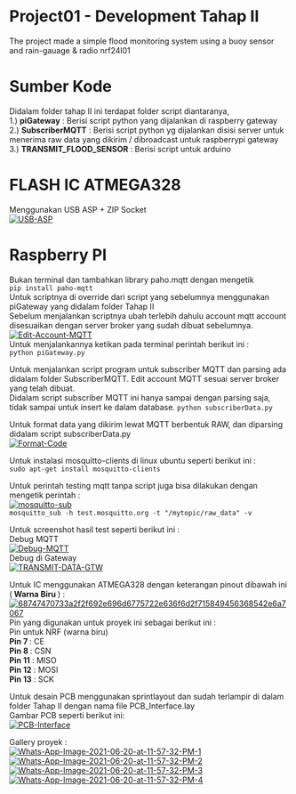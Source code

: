 # Project01 - Development Tahap II
The project made a simple flood monitoring system using a buoy sensor and rain-gauage & radio nrf24l01

# Sumber Kode
Didalam folder tahap II ini terdapat folder script diantaranya, <br />
1.) <b>piGateway</b> : Berisi script python yang dijalankan di raspberry gateway <br />
2.) <b>SubscriberMQTT</b> : Berisi script python yg dijalankan disisi server untuk menerima raw data yang dikirim / dibroadcast untuk raspberrypi gateway<br />
3.) <b>TRANSMIT_FLOOD_SENSOR</b> : Berisi script untuk arduino <br />

# FLASH IC ATMEGA328
Menggunakan USB ASP + ZIP Socket <br />
<a href="https://imgbb.com/"><img src="https://i.ibb.co/T4M5ph7/USB-ASP.jpg" alt="USB-ASP" border="0"></a> <br />

# Raspberry PI<br />
Bukan terminal dan tambahkan library paho.mqtt dengan mengetik <br />
````` pip install paho-mqtt ````` <br />
Untuk scriptnya di override dari script yang sebelumnya menggunakan piGateway yang didalam folder Tahap II <br />
Sebelum menjalankan scriptnya ubah terlebih dahulu account mqtt account disesuaikan dengan server broker yang sudah dibuat sebelumnya. <br />
<a href="https://ibb.co/d7ZqTfV"><img src="https://i.ibb.co/R78mFgs/Edit-Account-MQTT.png" alt="Edit-Account-MQTT" border="0"></a>
<br />
Untuk menjalankannya ketikan pada terminal perintah berikut ini : <br />
````` python piGateway.py ````` <br />

Untuk menjalankan script program untuk subscriber MQTT dan parsing ada didalam folder SubscriberMQTT. Edit account MQTT sesuai server broker yang telah dibuat.<br />
Didalam script subscriber MQTT ini hanya sampai dengan parsing saja, tidak sampai untuk insert ke dalam database.
````` python subscriberData.py ````` <br />

Untuk format data yang dikirim lewat MQTT berbentuk RAW, dan diparsing didalam script subscriberData.py <br />
<a href="https://ibb.co/tM6VV2m"><img src="https://i.ibb.co/DDF00MV/Format-Code.png" alt="Format-Code" border="0"></a> <br />

Untuk instalasi mosquitto-clients di linux ubuntu seperti berikut ini : <br />
````` sudo apt-get install mosquitto-clients `````

Untuk perintah testing mqtt tanpa script juga bisa dilakukan dengan mengetik perintah : <br />
<a href="https://ibb.co/FBj3fby"><img src="https://i.ibb.co/4j5tDZX/mosquitto-sub.png" alt="mosquitto-sub" border="0"></a><br />
````` mosquitto_sub -h test.mosquitto.org -t "/mytopic/raw_data" -v ````` <br />

Untuk screenshot hasil test seperti berikut ini : <br />
Debug MQTT <br />
<a href="https://ibb.co/vJM7yxg"><img src="https://i.ibb.co/K98M4jR/Debug-MQTT.png" alt="Debug-MQTT" border="0"></a> <br />
Debug di Gateway <br />
<a href="https://ibb.co/WtbXbgG"><img src="https://i.ibb.co/0tgLghm/TRANSMIT-DATA-GTW.png" alt="TRANSMIT-DATA-GTW" border="0"></a> <br />

Untuk IC menggunakan ATMEGA328 dengan keterangan pinout dibawah ini (<b> Warna Biru </b> ) : <br />
<a href="https://ibb.co/48YY2Xq"><img src="https://i.ibb.co/0CFFK67/68747470733a2f2f692e696d6775722e636f6d2f715849456368542e6a7067.jpg" alt="68747470733a2f2f692e696d6775722e636f6d2f715849456368542e6a7067" border="0"></a><br />
Pin yang digunakan untuk proyek ini sebagai berikut ini : <br />
Pin untuk NRF (warna biru) <br />
<b>Pin 7 </b> : CE <br />
<b>Pin 8 </b> : CSN <br />
<b>Pin 11</b> : MISO <br />
<b>Pin 12</b> : MOSI <br />
<b>Pin 13</b> : SCK <br />

Untuk desain PCB menggunakan sprintlayout dan sudah terlampir di dalam folder Tahap II dengan nama file PCB_Interface.lay <br />
Gambar PCB seperti berikut ini: <br />
<a href="https://ibb.co/GcJhgcD"><img src="https://i.ibb.co/gz7nsz8/PCB-Interface.jpg" alt="PCB-Interface" border="0"></a><br />

Gallery proyek : <br />
<a href="https://ibb.co/zfkCwdP"><img src="https://i.ibb.co/cTmRdq2/Whats-App-Image-2021-06-20-at-11-57-32-PM-1.jpg" alt="Whats-App-Image-2021-06-20-at-11-57-32-PM-1" border="0"></a><br />
<a href="https://ibb.co/4Vt1FCm"><img src="https://i.ibb.co/nLmPw4g/Whats-App-Image-2021-06-20-at-11-57-32-PM-2.jpg" alt="Whats-App-Image-2021-06-20-at-11-57-32-PM-2" border="0"></a><br />
<a href="https://ibb.co/F5yYywm"><img src="https://i.ibb.co/ZBFgF8G/Whats-App-Image-2021-06-20-at-11-57-32-PM-3.jpg" alt="Whats-App-Image-2021-06-20-at-11-57-32-PM-3" border="0"></a><br />
<a href="https://ibb.co/3zZNfRB"><img src="https://i.ibb.co/GTS2sHc/Whats-App-Image-2021-06-20-at-11-57-32-PM-4.jpg" alt="Whats-App-Image-2021-06-20-at-11-57-32-PM-4" border="0"></a><br />
